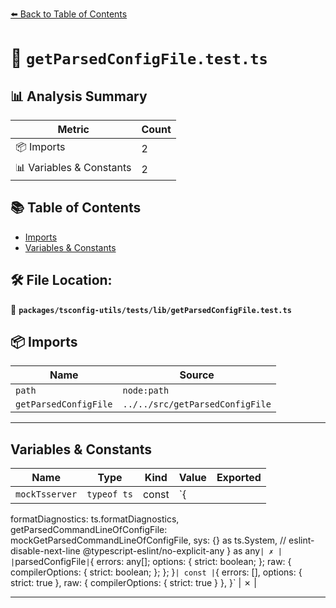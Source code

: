 [⬅️ Back to Table of Contents](../../../../index.md)

# 📄 `getParsedConfigFile.test.ts`

## 📊 Analysis Summary

| Metric | Count |
|--------|-------|
| 📦 Imports | 2 |
| 📊 Variables & Constants | 2 |

## 📚 Table of Contents

- [Imports](#imports)
- [Variables & Constants](#variables-constants)

## 🛠️ File Location:
📂 **`packages/tsconfig-utils/tests/lib/getParsedConfigFile.test.ts`**

## 📦 Imports

| Name | Source |
|------|--------|
| `path` | `node:path` |
| `getParsedConfigFile` | `../../src/getParsedConfigFile` |


---

## Variables & Constants

| Name | Type | Kind | Value | Exported |
|------|------|------|-------|----------|
| `mockTsserver` | `typeof ts` | const | `{
  formatDiagnostics: ts.formatDiagnostics,
  getParsedCommandLineOfConfigFile: mockGetParsedCommandLineOfConfigFile,
  sys: {} as ts.System,
  // eslint-disable-next-line @typescript-eslint/no-explicit-any
} as any` | ✗ |
| `parsedConfigFile` | `{ errors: any[]; options: { strict: boolean; }; raw: { compilerOptions: { strict: boolean; }; }; }` | const | `{
      errors: [],
      options: { strict: true },
      raw: { compilerOptions: { strict: true } },
    }` | ✗ |


---